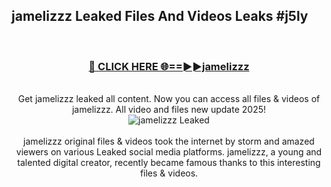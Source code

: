 ## jamelizzz Leaked Files And Videos Leaks #j5ly
<br>
<div align="center">
<h3><a href="https://watchclip.my.id/jamelizzz" rel="nofollow">🔴 CLICK HERE 🌐==►►jamelizzz</a></h3>
<br>
Get jamelizzz leaked all content. Now you can access all files & videos of jamelizzz. All video and files new update 2025!
<br>
<a href="https://watchclip.my.id/jamelizzz" rel="nofollow" data-target="animated-image.originalLink"><img src="https://i.ibb.co.com/WyWwxjT/player-gif2.gif" alt="jamelizzz Leaked" style="max-width: 100%; display: inline-block;" data-target="animated-image.originalImage"></a>
<br><br>
jamelizzz original files & videos took the internet by storm and amazed viewers on various Leaked social media platforms. jamelizzz, a young and talented digital creator, recently became famous thanks to this interesting files & videos.
</div>
<br>